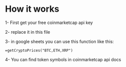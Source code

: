 # How it works

1- First get your free coinmarketcap api key

2- replace it in this file

3- in google sheets you can use this function like this:

`=getCryptoPrices("BTC,ETH,XRP")`

4- You can find token symbols in coinmarketcap api docs
